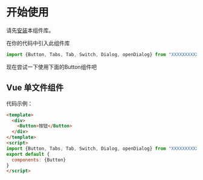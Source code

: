 # 开始使用
请先[安装](#/start/Install)本组件库。

在你的代码中引入此组件库

```javascript
import {Button, Tabs, Tab, Switch, Dialog, openDialog} from "XXXXXXXXXXXXXXXX"
```

现在尝试一下使用下面的Button组件吧

## Vue 单文件组件

代码示例：

```html
<template>
  <div>
    <Button>按钮</Button>
  </div>
</template>
<script>
import {Button, Tabs, Tab, Switch, Dialog, openDialog} from "XXXXXXXXXXXXXXXX"
export default {
  components: {Button}
}
</script>
```
